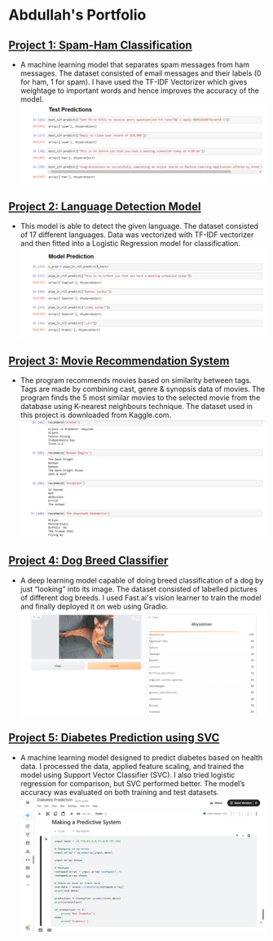 # Abdullah's Portfolio

## [Project 1: Spam-Ham Classification](https://github.com/abdullahshahzadkhan/Spam-Ham_Classification) 
* A machine learning model that separates spam messages from ham messages. The dataset consisted of email messages and their labels (0 for ham, 1 for spam). I have used the TF-IDF Vectorizer which gives weightage to important words and hence improves the accuracy of the model. 
![](https://github.com/abdullahshahzadkhan/Abdullah_Portfolio/blob/main/images/Screenshot%20(63).png)


## [Project 2: Language Detection Model](https://github.com/abdullahshahzadkhan/Language_Detection_Model)
* This model is able to detect the given language. The dataset consisted of 17 different languages. Data was vectorized with TF-IDF vectorizer and then fitted into a Logistic Regression model for classification.
![](https://github.com/abdullahshahzadkhan/Abdullah_Portfolio/blob/main/images/Screenshot%20(66).png)

## [Project 3: Movie Recommendation System](https://github.com/abdullahshahzadkhan/Movie_Recommendation_System)
* The program recommends movies based on similarity between tags. Tags are made by combining cast, genre & synopsis data of movies. The program finds the 5 most similar movies to the selected movie from the database using K-nearest neighbours technique. The dataset used in this project is downloaded from Kaggle.com.
![](https://github.com/abdullahshahzadkhan/Abdullah_Portfolio/blob/main/images/Screenshot%20(62).png)

## [Project 4: Dog Breed Classifier](https://github.com/abdullahshahzadkhan/Dog_Breed_Classifier)
* A deep learning model capable of doing breed classification of a dog by just “looking” into its image. The dataset consisted of labelled pictures of different dog breeds. I used Fast.ai's vision learner to train the model and finally deployed it on web using Gradio.
![](https://github.com/abdullahshahzadkhan/Abdullah_Portfolio/blob/main/images/Screenshot%20(67).png)

## [Project 5: Diabetes Prediction using SVC](https://github.com/abdullahshahzadkhan/Diabetes_Prediction)
* A machine learning model designed to predict diabetes based on health data. I processed the data, applied feature scaling, and trained the model using Support Vector Classifier (SVC). I also tried logistic regression for comparison, but SVC performed better. The model’s accuracy was evaluated on both training and test datasets.
![](https://github.com/abdullahshahzadkhan/Abdullah_Portfolio/blob/main/images/Predictive%20System.png)
